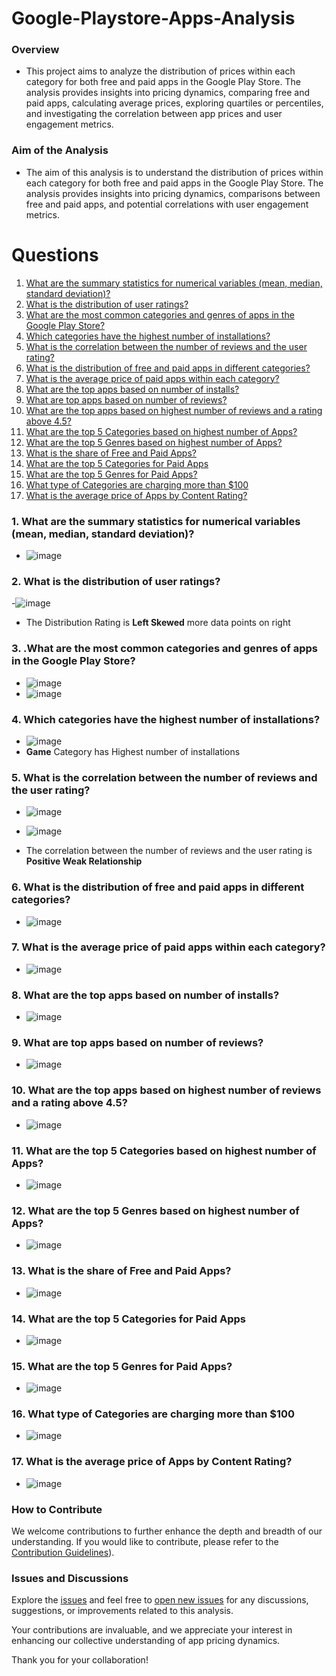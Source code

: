 # Google-Playstore-Apps-Analysis


### Overview
- This project aims to analyze the distribution of prices within each category for both free and paid apps in the Google Play Store. The analysis provides insights into pricing dynamics, comparing free and paid apps, calculating average prices, exploring quartiles or percentiles, and investigating the correlation between app prices and user engagement metrics.




### Aim of the Analysis
- The aim of this analysis is to understand the distribution of prices within each category for both free and paid apps in the Google Play Store. The analysis provides insights into pricing dynamics, comparisons between free and paid apps, and potential correlations with user engagement metrics.

# Questions
1. [What are the summary statistics for numerical variables (mean, median, standard deviation)?](#one)
2. [What is the distribution of user ratings?](#two)
3. [What are the most common categories and genres of apps in the Google Play Store?](#three)
4. [Which categories have the highest number of installations?](#four)
5. [What is the correlation between the number of reviews and the user rating?](#five)
6. [What is the distribution of free and paid apps in different categories?](#six)
7. [What is the average price of paid apps within each category?](#seven)
8. [What are the top apps based on number of installs?](#eight)
9. [What are top apps based on number of reviews?](#nine)
10. [What are the top apps based on highest number of reviews and a rating above 4.5?](#ten)
11. [What are the top 5 Categories based on highest number of Apps?](#eleven)
12. [What are the top 5 Genres based on highest number of Apps?](#twelve)
13. [What is the share of Free and Paid Apps?](#thirteen)
14. [What are the top 5 Categories for Paid Apps](#fourteen)
15. [What are the top 5 Genres for Paid Apps?](#fifteen)
16. [What type of Categories are charging more than $100](#sixteen)
17. [What is the average price of Apps by Content Rating?](#seventeen)


### 1. What are the summary statistics for numerical variables (mean, median, standard deviation)?<a id='one'></a>
- ![image](https://github.com/sathishvanga/Google-Playstore-Apps-Analysis/assets/92833519/c4cd458a-0e04-4eb8-bc07-af598c608a2a)



### 2. <a id='two'>What is the distribution of user ratings?</a>
-![image](https://github.com/sathishvanga/Google-Playstore-Apps-Analysis/assets/92833519/b95135a1-7c6b-432f-a2a0-aa3ea28d78cd)

- The Distribution Rating is **Left Skewed** more data points on right


### 3. <a id='three'> .What are the most common categories and genres of apps in the Google Play Store?</a>
- ![image](https://github.com/sathishvanga/Google-Playstore-Apps-Analysis/assets/92833519/01f5aee5-55b4-4c49-a381-4ec2d190661f)
- ![image](https://github.com/sathishvanga/Google-Playstore-Apps-Analysis/assets/92833519/a33a88e1-656c-49ef-bddd-c23bf1aa2613)

 

### 4. <a id='four'> Which categories have the highest number of installations?</a>
- ![image](https://github.com/sathishvanga/Google-Playstore-Apps-Analysis/assets/92833519/ac355550-27e2-4545-92bd-540d67de03a6)
- **Game** Category has Highest number of installations


### 5. <a id='five'>What is the correlation between the number of reviews and the user rating?</a>
- ![image](https://github.com/sathishvanga/Google-Playstore-Apps-Analysis/assets/92833519/a676e4a6-b926-466f-90ed-11f211f6f2ef)

- ![image](https://github.com/sathishvanga/Google-Playstore-Apps-Analysis/assets/92833519/f4df0f82-2ddd-4183-a453-02a30be954b7)
- The correlation between the number of reviews and the user rating is **Positive Weak Relationship**



### 6. <a id='six'> What is the distribution of free and paid apps in different categories?</a>
- ![image](https://github.com/sathishvanga/Google-Playstore-Apps-Analysis/assets/92833519/783125e9-5b7a-47a1-875f-be0e731ef33b)



### 7. <a id='seven'> What is the average price of paid apps within each category?</a>
- ![image](https://github.com/sathishvanga/Google-Playstore-Apps-Analysis/assets/92833519/9eddd561-c55c-4254-9fa4-ac1bccfa3d51)



### 8.<a id='eight'> What are the top apps based on number of installs?</a>
- ![image](https://github.com/sathishvanga/Google-Playstore-Apps-Analysis/assets/92833519/30fa6e3d-cae6-4ebf-b2aa-2e1e695d56ab)

### 9. <a id='nine'>What are top apps based on number of reviews?</a>
- ![image](https://github.com/sathishvanga/Google-Playstore-Apps-Analysis/assets/92833519/5da0cf1c-34e5-402c-b80b-672d9c442d80)

### 10. <a id='ten'>What are the top apps based on highest number of reviews and a rating above 4.5?</a>
- ![image](https://github.com/sathishvanga/Google-Playstore-Apps-Analysis/assets/92833519/1694f09e-6d02-47f6-88f3-62b15be6a9cf)

### 11. <a id='eleven'>What are the top 5 Categories based on highest number of Apps?</a>
- ![image](https://github.com/sathishvanga/Google-Playstore-Apps-Analysis/assets/92833519/c199b337-2636-477d-bc3e-4dff9065e1fc)

### 12. <a id='twelve'>What are the top 5 Genres based on highest number of Apps?</a>
- ![image](https://github.com/sathishvanga/Google-Playstore-Apps-Analysis/assets/92833519/eff881e7-e343-4600-b038-f353c0f0430a)

### 13. <a id='thirteen'>What is the share of Free and Paid Apps?</a>
  - ![image](https://github.com/sathishvanga/Google-Playstore-Apps-Analysis/assets/92833519/14ba57f9-296b-4970-8884-7d004e731721)
 
### 14. <a id='fourteen'>What are the top 5 Categories for Paid Apps</a>

- ![image](https://github.com/sathishvanga/Google-Playstore-Apps-Analysis/assets/92833519/196dc1d8-6bf5-4dea-8fc0-81ee7ad31e40)

### 15. <a id='fifteen'>What are the top 5 Genres for Paid Apps?</a>
  - ![image](https://github.com/sathishvanga/Google-Playstore-Apps-Analysis/assets/92833519/6863675d-5a73-487d-9d32-b3d69643eb69)
 
    
### 16. <a id='sixteen'>What type of Categories are charging more than $100</a>

- ![image](https://github.com/sathishvanga/Google-Playstore-Apps-Analysis/assets/92833519/c1406af4-ccb1-4601-83ac-4502d8a2d8a9)

### 17. <a id='seventeen'>What is the average price of Apps by Content Rating?</a>

- ![image](https://github.com/sathishvanga/Google-Playstore-Apps-Analysis/assets/92833519/ae193d26-cc07-456c-bca9-c8ba2efb7a86)


### How to Contribute
We welcome contributions to further enhance the depth and breadth of our understanding. If you would like to contribute, please refer to the [Contribution Guidelines](https://github.com/github/docs/blob/b00bb74c855f6e8175d2d87ef6c2bcb8e06c7707/.github/CONTRIBUTING.md)).

### Issues and Discussions
Explore the [issues](https://docs.github.com/en/issues/tracking-your-work-with-issues/linking-a-pull-request-to-an-issue) and feel free to [open new issues](https://docs.github.com/en/issues/tracking-your-work-with-issues/creating-an-issue) for any discussions, suggestions, or improvements related to this analysis.

Your contributions are invaluable, and we appreciate your interest in enhancing our collective understanding of app pricing dynamics.

Thank you for your collaboration!

